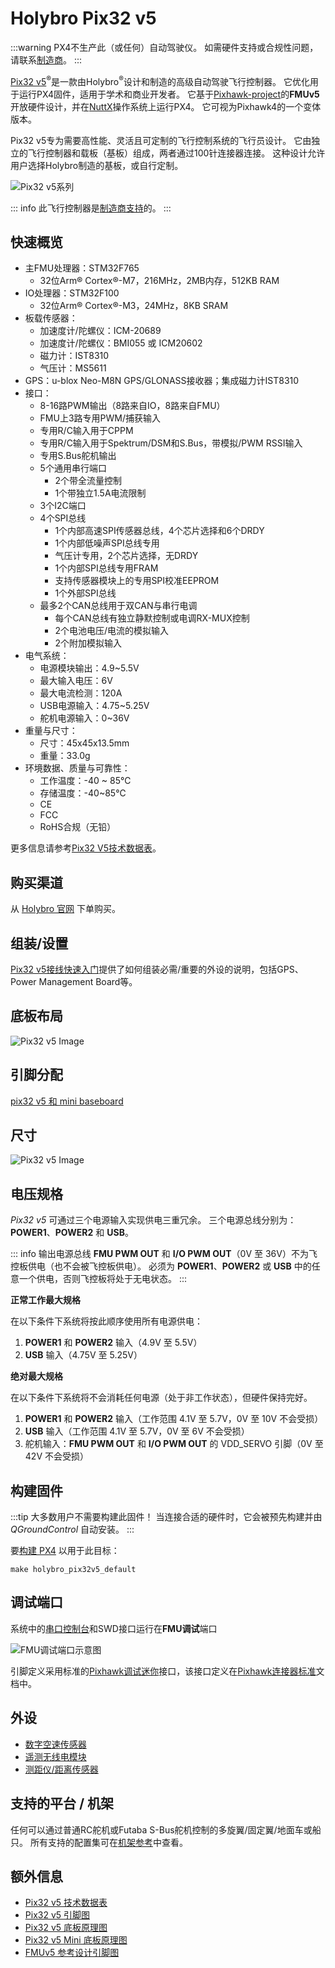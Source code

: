 

# Holybro Pix32 v5

:::warning
PX4不生产此（或任何）自动驾驶仪。
如需硬件支持或合规性问题，请联系[制造商](https://holybro.com/)。
:::

[Pix32 v5](https://holybro.com/products/pix32-v5)<sup>&reg;</sup>是一款由Holybro<sup>&reg;</sup>设计和制造的高级自动驾驶飞行控制器。
它优化用于运行PX4固件，适用于学术和商业开发者。
它基于[Pixhawk-project](https://pixhawk.org/)的**FMUv5**开放硬件设计，并在[NuttX](https://nuttx.apache.org/)操作系统上运行PX4。
它可视为Pixhawk4的一个变体版本。

Pix32 v5专为需要高性能、灵活且可定制的飞行控制系统的飞行员设计。
它由独立的飞行控制器和载板（基板）组成，两者通过100针连接器连接。
这种设计允许用户选择Holybro制造的基板，或自行定制。

![Pix32 v5系列](../../assets/flight_controller/holybro_pix32_v5/pix32_v5_family.jpg)

::: info
此飞行控制器是[制造商支持](../flight_controller/autopilot_manufacturer_supported.md)的。
:::

## 快速概览

- 主FMU处理器：STM32F765  
  - 32位Arm® Cortex®-M7，216MHz，2MB内存，512KB RAM  
- IO处理器：STM32F100  
  - 32位Arm® Cortex®-M3，24MHz，8KB SRAM  
- 板载传感器：  
  - 加速度计/陀螺仪：ICM-20689  
  - 加速度计/陀螺仪：BMI055 或 ICM20602  
  - 磁力计：IST8310  
  - 气压计：MS5611  
- GPS：u-blox Neo-M8N GPS/GLONASS接收器；集成磁力计IST8310  
- 接口：  
  - 8-16路PWM输出（8路来自IO，8路来自FMU）  
  - FMU上3路专用PWM/捕获输入  
  - 专用R/C输入用于CPPM  
  - 专用R/C输入用于Spektrum/DSM和S.Bus，带模拟/PWM RSSI输入  
  - 专用S.Bus舵机输出  
  - 5个通用串行端口  
    - 2个带全流量控制  
    - 1个带独立1.5A电流限制  
  - 3个I2C端口  
  - 4个SPI总线  
    - 1个内部高速SPI传感器总线，4个芯片选择和6个DRDY  
    - 1个内部低噪声SPI总线专用  
    - 气压计专用，2个芯片选择，无DRDY  
    - 1个内部SPI总线专用FRAM  
    - 支持传感器模块上的专用SPI校准EEPROM  
    - 1个外部SPI总线  
  - 最多2个CAN总线用于双CAN与串行电调  
    - 每个CAN总线有独立静默控制或电调RX-MUX控制  
    - 2个电池电压/电流的模拟输入  
    - 2个附加模拟输入  
- 电气系统：  
  - 电源模块输出：4.9~5.5V  
  - 最大输入电压：6V  
  - 最大电流检测：120A  
  - USB电源输入：4.75~5.25V  
  - 舵机电源输入：0~36V  
- 重量与尺寸：  
  - 尺寸：45x45x13.5mm  
  - 重量：33.0g  
- 环境数据、质量与可靠性：  
  - 工作温度：-40 ~ 85℃  
  - 存储温度：-40~85℃  
  - CE  
  - FCC  
  - RoHS合规（无铅）  

更多信息请参考[Pix32 V5技术数据表](https://cdn.shopify.com/s/files/1/0604/5905/7341/files/Holybro_PIX32-V5_technical_data_sheet_v1.1.pdf)。

## 购买渠道

从 [Holybro 官网](https://holybro.com/products/pix32-v5) 下单购买。

## 组装/设置

[Pix32 v5接线快速入门](../assembly/quick_start_holybro_pix32_v5.md)提供了如何组装必需/重要的外设的说明，包括GPS、Power Management Board等。

## 底板布局

![Pix32 v5 Image](../../assets/flight_controller/holybro_pix32_v5/pix32_v5_base_boards_layout.jpg)

## 引脚分配

[pix32 v5 和 mini baseboard](https://cdn.shopify.com/s/files/1/0604/5905/7341/files/Holybro_Pix32-V5-Base-Mini-Pinouts.pdf)

## 尺寸

![Pix32 v5 Image](../../assets/flight_controller/holybro_pix32_v5/Dimensions_no_border.jpg)

## 电压规格

_Pix32 v5_ 可通过三个电源输入实现供电三重冗余。
三个电源总线分别为：**POWER1**、**POWER2** 和 **USB**。

::: info
输出电源总线 **FMU PWM OUT** 和 **I/O PWM OUT**（0V 至 36V）不为飞控板供电（也不会被飞控板供电）。
必须为 **POWER1**、**POWER2** 或 **USB** 中的任意一个供电，否则飞控板将处于无电状态。
:::

**正常工作最大规格**

在以下条件下系统将按此顺序使用所有电源供电：

1. **POWER1** 和 **POWER2** 输入（4.9V 至 5.5V）
1. **USB** 输入（4.75V 至 5.25V）

**绝对最大规格**

在以下条件下系统将不会消耗任何电源（处于非工作状态），但硬件保持完好。

1. **POWER1** 和 **POWER2** 输入（工作范围 4.1V 至 5.7V，0V 至 10V 不会受损）
1. **USB** 输入（工作范围 4.1V 至 5.7V，0V 至 6V 不会受损）
1. 舵机输入：**FMU PWM OUT** 和 **I/O PWM OUT** 的 VDD_SERVO 引脚（0V 至 42V 不会受损）

## 构建固件

:::tip
大多数用户不需要构建此固件！
当连接合适的硬件时，它会被预先构建并由 _QGroundControl_ 自动安装。
:::

要[构建 PX4](../dev_setup/building_px4.md) 以用于此目标：

```
make holybro_pix32v5_default
```

## 调试端口

系统中的[串口控制台](../debug/system_console.md)和SWD接口运行在**FMU调试**端口

<!--而I/O控制台和SWD接口可通过**I/O调试**端口访问。-->

![FMU调试端口示意图](../../assets/flight_controller/holybro_pix32_v5/FMU_Debug_Port_Horizontal.jpg)

引脚定义采用标准的[Pixhawk调试迷你](../debug/swd_debug.md#pixhawk-debug-mini)接口，该接口定义在[Pixhawk连接器标准](https://github.com/pixhawk/Pixhawk-Standards/blob/master/DS-009%20Pixhawk%20Connector%20Standard.pdf)文档中。

## 外设

- [数字空速传感器](../sensor/airspeed.md)
- [遥测无线电模块](../telemetry/index.md)
- [测距仪/距离传感器](../sensor/rangefinders.md)

## 支持的平台 / 机架

任何可以通过普通RC舵机或Futaba S-Bus舵机控制的多旋翼/固定翼/地面车或船只。
所有支持的配置集可在[机架参考](../airframes/airframe_reference.md)中查看。

## 额外信息

- [Pix32 v5 技术数据表](https://cdn.shopify.com/s/files/1/0604/5905/7341/files/Holybro_PIX32-V5_technical_data_sheet_v1.1.pdf)
- [Pix32 v5 引脚图](https://cdn.shopify.com/s/files/1/0604/5905/7341/files/Holybro_Pix32-V5-Base-Mini-Pinouts.pdf)
- [Pix32 v5 底板原理图](https://cdn.shopify.com/s/files/1/0604/5905/7341/files/Holybro_PIX32-V5-BASE-Schematic_diagram.pdf)
- [Pix32 v5 Mini 底板原理图](https://cdn.shopify.com/s/files/1/0604/5905/7341/files/Holybro_PIX32-V5-Base-Mini-Board_Schematic_diagram.pdf)
- [FMUv5 参考设计引脚图](https://docs.google.com/spreadsheets/d/1-n0__BYDedQrc_2NHqBenG1DNepAgnHpSGglke-QQwY/edit#gid=912976165)